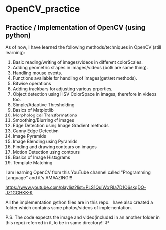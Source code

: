# OpenCV_practice
## Practice / Implementation of OpenCV (using python)

As of now, I have learned the following methods/techniques in OpenCV (still learning):
1. Basic reading/writing of images/videos in different colorScales.
2. Adding geometric shapes in images/videos (both are same thing).
3. Handling mouse events.
4. Functions available for handling of images(get/set methods).
5. Bitwise operations
6. Adding trackbars for adjusting various prperties.
7. Object detection using HSV ColorSpace in images, therefore in videos too.
8. Simple/Adaptive Thresholding
9. Basics of Matplotlib
10. Morphological Transformations
11. Smoothing/Blurring of images
12. Edge Detection using Image Gradient methods
13. Canny Edge Detection
14. Image Pyramids
15. Image Blending using Pyramids
16. Finding and drawing contours on images
17. Motion Detection using contours
18. Basics of Image Histograms
19. Template Matching

I am learning OpenCV from this YouTube channel called "Programming Language" and it's AMAAZING!!!

https://www.youtube.com/playlist?list=PLS1QulWo1RIa7D1O6skqDQ-JZ1GGHKK-K

All the implementation python files are in this repo. I have also created a folder which contains some photos/videos of implementation.

P.S. The code expects the image and video(included in an another folder in this repo) referred in it, to be in same directory!! :P
